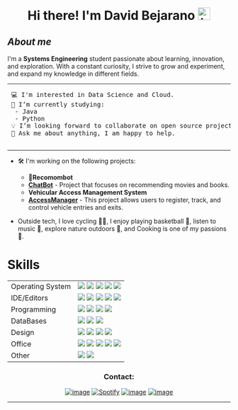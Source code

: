 <h1 align="center"> Hi there! I'm David Bejarano <img src="https://user-images.githubusercontent.com/1303154/88677602-1635ba80-d120-11ea-84d8-d263ba5fc3c0.gif" width="28px" alt="hi"></h1>

## ***About me***

I'm a **Systems Engineering** student passionate about learning, innovation, and exploration. With a constant curiosity, I strive to grow and experiment, and expand my knowledge in different fields.

<hr>

<pre>
 💻 I'm interested in Data Science and Cloud.
 🔭 I’m currently studying:
  - Java
  - Python
 💡 I’m looking forward to collaborate on open source projects.
 💬 Ask me about anything, I am happy to help.<br>
</pre>
<hr>

- 🛠️  I'm working on the following projects:
  - 🤖**Recomombot**
  -  [**ChatBot**](https://github.com/david6e/Recomombot) - Project that focuses on recommending movies and books.
  -  **Vehicular Access Management System**
  -  [**AccessManager**](https://github.com/david6e/AccessManager) - This project allows users to register, track, and control vehicle entries and exits.
  
- Outside tech, I love cycling 🚴‍♂️, I enjoy playing basketball 🏀, listen to music 🎵, explore nature outdoors 🌴, and Cooking is one of my passions 🍳.

# Skills
<p align="center">
  <table align="center" style="margin: 0px auto;">
    <tr>
      <td>Operating System</td>
      <td>
        <img src="https://img.shields.io/badge/Windows-0078D6?style=for-the-badge&logo=windows&logoColor=white"> 
        <img src="https://img.shields.io/badge/-Zorin%20OS-%2310AAEB?style=for-the-badge&logo=zorin&logoColor=white">
        <img src="https://img.shields.io/badge/Fedora-294172?style=for-the-badge&logo=fedora&logoColor=white">
        <img src="https://img.shields.io/badge/Ubuntu-E95420?style=for-the-badge&logo=ubuntu&logoColor=white"> 
        <img src="https://img.shields.io/badge/Linux%20Mint-87CF3E?style=for-the-badge&logo=Linux%20Mint&logoColor=white">
      </td>
    </tr>
    <tr>
      <td>IDE/Editors</td>
      <td>
        <img src="https://img.shields.io/badge/Visual_Studio_Code-0078D4?style=for-the-badge&logo=visual%20studio%20code&logoColor=white"> 
        <img src="https://img.shields.io/badge/jupyter-%23FA0F00.svg?style=for-the-badge&logo=jupyter&logoColor=white">
        <img src="https://img.shields.io/badge/Eclipse-2C2255?style=for-the-badge&logo=eclipse&logoColor=white">
        <img src="https://img.shields.io/badge/apache%20netbeans-1B6AC6?style=for-the-badge&logo=apache%20netbeans%20IDE&logoColor=white">
        <img src="https://img.shields.io/badge/Colab-F9AB00?style=for-the-badge&logo=googlecolab&color=white">
      </td>
    </tr>
    <tr>
      <td>Programming</td>
      <td>
        <img src="https://img.shields.io/badge/Java-ED8B00?style=for-the-badge&logo=openjdk&logoColor=white"> 
        <img src="https://img.shields.io/badge/HTML-ED8B00?style=for-the-badge&logo=html5&logoColor=white">
        <img src="https://img.shields.io/badge/CSS-239120?&style=for-the-badge&logo=css3&logoColor=white">
        <img src="https://img.shields.io/badge/Markdown-000000?style=for-the-badge&logo=markdown&logoColor=white">
      </td>
    </tr>
    <tr>
      <td>DataBases</td>
      <td>
        <img src="https://img.shields.io/badge/mysql-4479A1.svg?style=for-the-badge&logo=mysql&logoColor=white">
        <img src="https://img.shields.io/badge/postgres-%23316192.svg?style=for-the-badge&logo=postgresql&logoColor=white">
        <img src="https://img.shields.io/badge/sqlite-%2307405e.svg?style=for-the-badge&logo=sqlite&logoColor=white">
      </td>
    </tr>
   <tr>
      <td>Design</td>
      <td>
        <img src="https://img.shields.io/badge/Adobe%20Lightroom-31A8FF.svg?style=for-the-badge&logo=Adobe%20Lightroom&logoColor=white">
        <img src="https://img.shields.io/badge/Adobe%20Premiere%20Pro-9999FF.svg?style=for-the-badge&logo=Adobe%20Premiere%20Pro&logoColor=white">
        <img src="https://img.shields.io/badge/Krita-203759?style=for-the-badge&logo=krita&logoColor=EEF37B">
       <img src="https://img.shields.io/badge/Canva-%2300C4CC.svg?style=for-the-badge&logo=Canva&logoColor=white">
      </td>
    </tr>
    <tr>
      <td>Office</td>
      <td>
        <img src="https://img.shields.io/badge/LibreOffice-%2318A303?style=for-the-badge&logo=LibreOffice&logoColor=white">
        <img src="https://img.shields.io/badge/Microsoft-0078D4?style=for-the-badge&logo=microsoft&logoColor=white">
        <img src="https://img.shields.io/badge/Microsoft_Excel-217346?style=for-the-badge&logo=microsoft-excel&logoColor=white">
        <img src="https://img.shields.io/badge/Microsoft_PowerPoint-B7472A?style=for-the-badge&logo=microsoft-powerpoint&logoColor=white">
        <img src="https://img.shields.io/badge/Microsoft_Word-2B579A?style=for-the-badge&logo=microsoft-word&logoColor=white">
      </td>
    </tr>
    <tr>
      <td>Other</td>
      <td>
        <img src="https://img.shields.io/badge/docker-%230db7ed.svg?style=for-the-badge&logo=docker&logoColor=white">
       <img src="https://img.shields.io/badge/power_bi-F2C811?style=for-the-badge&logo=powerbi&logoColor=black">
      </td>
    </tr>
  </table>
</p>
  
  
  <h3 align="center">Contact:</h3>
<div align="center">

[![image](https://img.shields.io/badge/X-%23000000.svg?style=for-the-badge&logo=X&logoColor=white)](https://x.com/david6e)
[![Spotify](https://img.shields.io/badge/Spotify-%231ED760.svg?style=for-the-badge&logo=Spotify&logoColor=white)](https://open.spotify.com/user/31f6edqcwa4thlcazmjoydt22dje)
[![image](https://img.shields.io/badge/Instagram-E4405F?style=for-the-badge&logo=instagram&logoColor=white)](https://www.instagram.com/juann6e/)
[![image](https://img.shields.io/badge/Gmail-D14836?style=for-the-badge&logo=gmail&logoColor=white)](mailto:juanbejaranodiaz03@gmail.com)
</div>


---
<!--
**david6e/david6e** is a ✨ _special_ ✨ repository because its `README.md` (this file) appears on your GitHub profile.

Here are some ideas to get you started:

- 🔭 I’m currently working on ...
- 🌱 I’m currently learning ...
- 👯 I’m looking to collaborate on ...
- 🤔 I’m looking for help with ...
- 💬 Ask me about ...
- 📫 How to reach me: ...
- 😄 Pronouns: ...
- ⚡ Fun fact: ...
-->
